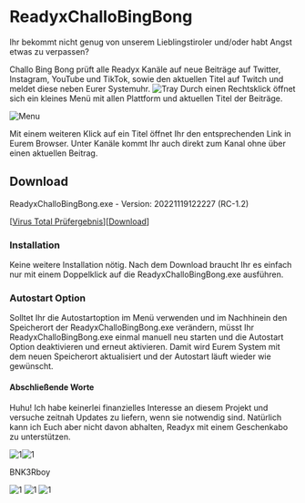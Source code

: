 # ReadyxChalloBingBong

Ihr bekommt nicht genug von unserem Lieblingstiroler und/oder habt Angst etwas zu verpassen?

Challo Bing Bong prüft alle Readyx Kanäle auf neue Beiträge auf Twitter, Instagram, YouTube und TikTok, sowie den aktuellen Titel auf Twitch und meldet diese neben Eurer Systemuhr. ![Tray](https://user-images.githubusercontent.com/17516608/202866230-92366e19-7f94-40fe-accb-19784f4cc94b.png) Durch einen Rechtsklick öffnet sich ein kleines Menü mit allen Plattform und aktuellen Titel der Beiträge.

![Menu](https://user-images.githubusercontent.com/17516608/202866333-2767a21e-003d-44eb-9bd0-449844c58ab3.png)

Mit einem weiteren Klick auf ein Titel öffnet Ihr den entsprechenden Link in Eurem Browser. Unter Kanäle kommt Ihr auch direkt zum Kanal ohne über einen aktuellen Beitrag.

## Download
ReadyxChalloBingBong.exe - Version: 20221119122227 (RC-1.2)

[[Virus Total Prüfergebnis](https://www.virustotal.com/gui/url/2f8660f49b11201aeb0e3bb22d7048b18e3fb1b67b9e8e2aae1a4c229c3085cf?nocache=1)][[Download](https://github.com/BNK3R-Boy/ReadyxChalloBingBong/raw/main/ReadyxChalloBingBong.exe)]

### Installation
Keine weitere Installation nötig. Nach dem Download braucht Ihr es einfach nur mit einem Doppelklick auf die ReadyxChalloBingBong.exe ausführen.

### Autostart Option
Solltet Ihr die Autostartoption im Menü verwenden und im Nachhinein den Speicherort der ReadyxChalloBingBong.exe verändern, müsst Ihr ReadyxChalloBingBong.exe einmal manuell neu starten und die Autostart Option deaktivieren und erneut aktivieren. Damit wird Eurem System mit dem neuen Speicherort aktualisiert und der Autostart läuft wieder wie gewünscht.

#### Abschließende Worte
Huhu! Ich habe keinerlei finanzielles Interesse an diesem Projekt und versuche zeitnah Updates zu liefern, wenn sie notwendig sind.
Natürlich kann ich Euch aber nicht davon abhalten, Readyx mit einem Geschenkabo zu unterstützen.

![1](https://user-images.githubusercontent.com/17516608/202868410-67296f61-9936-454f-913a-fcefd0a92b33.png)![1](https://user-images.githubusercontent.com/17516608/202868431-b2ffc3e0-7ca6-40c7-962a-d288b73a5f51.png)

BNK3Rboy

![1](https://user-images.githubusercontent.com/17516608/202868225-ae6a42fb-6cbb-4050-975b-436de6feab6c.png)
![1](https://user-images.githubusercontent.com/17516608/202868225-ae6a42fb-6cbb-4050-975b-436de6feab6c.png)
![1](https://user-images.githubusercontent.com/17516608/202868225-ae6a42fb-6cbb-4050-975b-436de6feab6c.png)

